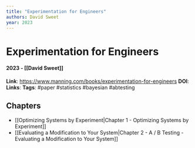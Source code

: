 ```yaml
---
title: "Experimentation for Engineers"
authors: David Sweet
year: 2023
---
```

# Experimentation for Engineers
#### 2023 - [[David Sweet]]
**Link**: https://www.manning.com/books/experimentation-for-engineers
**DOI**: 
**Links**:
**Tags**: #paper #statistics #bayesian #abtesting

## Chapters
- [[Optimizing Systems by Experiment|Chapter 1 - Optimizing Systems by Experiment]]
- [[Evaluating a Modification to Your System|Chapter 2 - A / B Testing - Evaluating a Modification to Your System]]